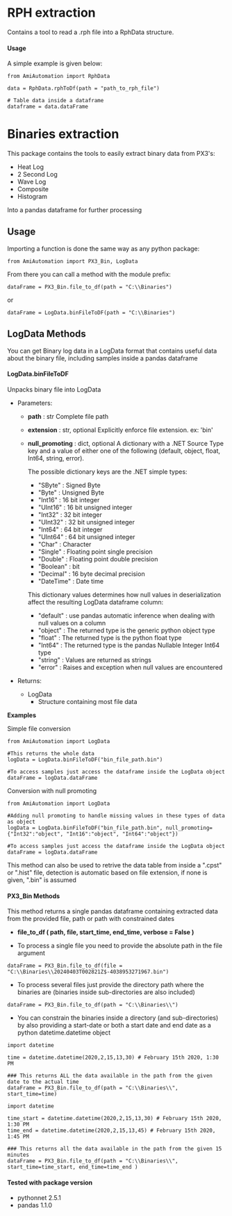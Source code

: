 # RPH extraction
Contains a tool to read a .rph file into a RphData structure.

#### Usage
A simple example is given below:
```
from AmiAutomation import RphData

data = RphData.rphToDf(path = "path_to_rph_file")

# Table data inside a dataframe
dataframe = data.dataFrame
```

# Binaries extraction
This package contains the tools to easily extract binary data from PX3's:
* Heat Log
* 2 Second Log
* Wave Log
* Composite
* Histogram

Into a pandas dataframe for further processing  

## Usage
Importing a function is done the same way as any python package:

```
from AmiAutomation import PX3_Bin, LogData
```

From there you can call a method with the module prefix:

```
dataFrame = PX3_Bin.file_to_df(path = "C:\\Binaries")
```
or
```
dataFrame = LogData.binFileToDF(path = "C:\\Binaries")
```

## LogData Methods
You can get Binary log data in a LogData format that contains useful data about the binary file, including samples inside a pandas dataframe

#### LogData.binFileToDF
Unpacks binary file into LogData

- Parameters:
  * **path** : str
    Complete file path
  * **extension** : str, optional
    Explicitly enforce file extension. ex: 'bin'
  * **null_promoting** : dict, optional
   A dictionary with a .NET Source Type key and a value of either one of the following (default, object, float, Int64, string, error).
    
    The possible dictionary keys are the .NET simple types:
    - "SByte" : Signed Byte
    - "Byte" : Unsigned Byte
    - "Int16" : 16 bit integer
    - "UInt16" : 16 bit unsigned integer
    - "Int32" : 32 bit integer
    - "UInt32" : 32 bit unsigned integer
    - "Int64" : 64 bit integer
    - "UInt64" : 64 bit unsigned integer
    - "Char" : Character
    - "Single" : Floating point single precision
    - "Double" : Floating point double precision
    - "Boolean" : bit
    - "Decimal" : 16 byte decimal precision
    - "DateTime" : Date time 
    
    This dictionary values determines how null values in deserialization affect 
    the resulting LogData dataframe column:
        
    * "default" : use pandas automatic inference when dealing with null values on a column
    * "object" : The returned type is the generic python object type
    * "float" : The returned type is the python float type
    * "Int64" : The returned type is the pandas Nullable Integer Int64 type
    * "string" : Values are returned as strings
    * "error" : Raises and exception when null values are encountered 

- Returns:
    * LogData
        - Structure containing most file data


**Examples**

Simple file conversion
```
from AmiAutomation import LogData

#This returns the whole data
logData = LogData.binFileToDF("bin_file_path.bin")

#To access samples just access the dataframe inside the LogData object
dataFrame = logData.dataFrame 
```

Conversion with null promoting
```
from AmiAutomation import LogData

#Adding null promoting to handle missing values in these types of data as object
logData = LogData.binFileToDF("bin_file_path.bin", null_promoting={"Int32":"object", "Int16":"object", "Int64":"object"})

#To access samples just access the dataframe inside the LogData object
dataFrame = logData.dataFrame 
```

This method can also be used to retrive the data table from inside a ".cpst" or ".hist" file, detection is automatic based on file extension, if none is given, ".bin" is assumed

#### PX3_Bin Methods
This method returns a single pandas dataframe containing extracted data from the provided
    file, path or path with constrained dates 

* **file_to_df ( path, file, start_time, end_time, verbose = False )**

 *  To process a single file you need to provide the absolute path in the file argument

```
dataFrame = PX3_Bin.file_to_df(file = "C:\\Binaries\\20240403T002821Z$-4038953271967.bin")
```

 * To process several files just provide the directory path where the binaries are (binaries inside sub-directories are also included) 

```
dataFrame = PX3_Bin.file_to_df(path = "C:\\Binaries\\")
```

* You can constrain the binaries inside a directory (and sub-directories) by also providing a start-date or both a start date and end date as a python datetime.datetime object

```
import datetime

time = datetime.datetime(2020,2,15,13,30) # February 15th 2020, 1:30 PM

### This returns ALL the data available in the path from the given date to the actual time
dataFrame = PX3_Bin.file_to_df(path = "C:\\Binaries\\", start_time=time)
```

```
import datetime

time_start = datetime.datetime(2020,2,15,13,30) # February 15th 2020, 1:30 PM
time_end = datetime.datetime(2020,2,15,13,45) # February 15th 2020, 1:45 PM

### This returns all the data available in the path from the given 15 minutes
dataFrame = PX3_Bin.file_to_df(path = "C:\\Binaries\\", start_time=time_start, end_time=time_end )
```

#### Tested with package version
* pythonnet 2.5.1
* pandas 1.1.0